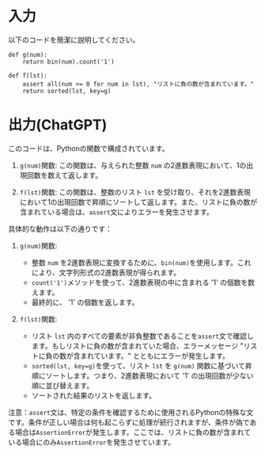 # 入力
以下のコードを簡潔に説明してください。
```
def g(num):
    return bin(num).count('1')

def f(lst):
    assert all(num >= 0 for num in lst), "リストに負の数が含まれています。"
    return sorted(lst, key=g)
```

# 出力(ChatGPT)
このコードは、Pythonの関数で構成されています。

1. `g(num)`関数:
   この関数は、与えられた整数 `num` の2進数表現において、1の出現回数を数えて返します。

2. `f(lst)`関数:
   この関数は、整数のリスト `lst` を受け取り、それを2進数表現において1の出現回数で昇順にソートして返します。また、リストに負の数が含まれている場合は、`assert`文によりエラーを発生させます。

具体的な動作は以下の通りです：

1. `g(num)`関数:
   - 整数 `num` を2進数表現に変換するために、`bin(num)`を使用します。これにより、文字列形式の2進数表現が得られます。
   - `count('1')`メソッドを使って、2進数表現の中に含まれる '1' の個数を数えます。
   - 最終的に、 '1' の個数を返します。

2. `f(lst)`関数:
   - リスト `lst` 内のすべての要素が非負整数であることを`assert`文で確認します。もしリストに負の数が含まれていた場合、エラーメッセージ "リストに負の数が含まれています。" とともにエラーが発生します。
   - `sorted(lst, key=g)`を使って、リスト `lst` を `g(num)` 関数に基づいて昇順にソートします。つまり、2進数表現において '1' の出現回数が少ない順に並び替えます。
   - ソートされた結果のリストを返します。

注意：`assert`文は、特定の条件を確認するために使用されるPythonの特殊な文です。条件が正しい場合は何も起こらずに処理が続行されますが、条件が偽である場合は`AssertionError`が発生します。ここでは、リストに負の数が含まれている場合にのみ`AssertionError`を発生させています。